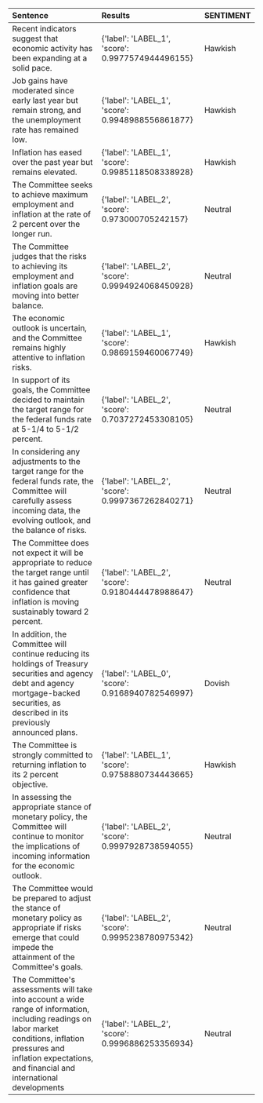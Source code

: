 | Sentence                                                                                                                                                                                                                    | Results                                           | SENTIMENT   |
|:----------------------------------------------------------------------------------------------------------------------------------------------------------------------------------------------------------------------------|:--------------------------------------------------|:------------|
| Recent indicators suggest that economic activity has been expanding at a solid pace.                                                                                                                                        | {'label': 'LABEL_1', 'score': 0.9977574944496155} | Hawkish     |
| Job gains have moderated since early last year but remain strong, and the unemployment rate has remained low.                                                                                                               | {'label': 'LABEL_1', 'score': 0.9948988556861877} | Hawkish     |
| Inflation has eased over the past year but remains elevated.                                                                                                                                                                | {'label': 'LABEL_1', 'score': 0.9985118508338928} | Hawkish     |
| The Committee seeks to achieve maximum employment and inflation at the rate of 2 percent over the longer run.                                                                                                               | {'label': 'LABEL_2', 'score': 0.973000705242157}  | Neutral     |
| The Committee judges that the risks to achieving its employment and inflation goals are moving into better balance.                                                                                                         | {'label': 'LABEL_2', 'score': 0.9994924068450928} | Neutral     |
| The economic outlook is uncertain, and the Committee remains highly attentive to inflation risks.                                                                                                                           | {'label': 'LABEL_1', 'score': 0.9869159460067749} | Hawkish     |
| In support of its goals, the Committee decided to maintain the target range for the federal funds rate at 5-1/4 to 5-1/2 percent.                                                                                           | {'label': 'LABEL_2', 'score': 0.7037272453308105} | Neutral     |
| In considering any adjustments to the target range for the federal funds rate, the Committee will carefully assess incoming data, the evolving outlook, and the balance of risks.                                           | {'label': 'LABEL_2', 'score': 0.9997367262840271} | Neutral     |
| The Committee does not expect it will be appropriate to reduce the target range until it has gained greater confidence that inflation is moving sustainably toward 2 percent.                                               | {'label': 'LABEL_2', 'score': 0.9180444478988647} | Neutral     |
| In addition, the Committee will continue reducing its holdings of Treasury securities and agency debt and agency mortgage-backed securities, as described in its previously announced plans.                                | {'label': 'LABEL_0', 'score': 0.9168940782546997} | Dovish      |
| The Committee is strongly committed to returning inflation to its 2 percent objective.                                                                                                                                      | {'label': 'LABEL_1', 'score': 0.9758880734443665} | Hawkish     |
| In assessing the appropriate stance of monetary policy, the Committee will continue to monitor the implications of incoming information for the economic outlook.                                                           | {'label': 'LABEL_2', 'score': 0.9997928738594055} | Neutral     |
| The Committee would be prepared to adjust the stance of monetary policy as appropriate if risks emerge that could impede the attainment of the Committee's goals.                                                           | {'label': 'LABEL_2', 'score': 0.9995238780975342} | Neutral     |
| The Committee's assessments will take into account a wide range of information, including readings on labor market conditions, inflation pressures and inflation expectations, and financial and international developments | {'label': 'LABEL_2', 'score': 0.9996886253356934} | Neutral     |